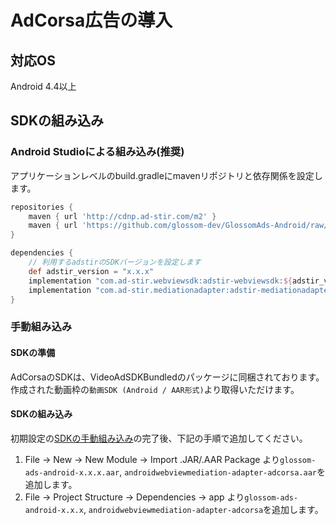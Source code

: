 # AdCorsa広告の導入

## 対応OS
Android 4.4以上

## SDKの組み込み

### Android Studioによる組み込み(推奨)
アプリケーションレベルのbuild.gradleにmavenリポジトリと依存関係を設定します。

```groovy hl_lines="6 11"
repositories {
    maven { url 'http://cdnp.ad-stir.com/m2' }
    maven { url 'https://github.com/glossom-dev/GlossomAds-Android/raw/master' }
}

dependencies {
    // 利用するadstirのSDKバージョンを設定します
    def adstir_version = "x.x.x" 
    implementation "com.ad-stir.webviewsdk:adstir-webviewsdk:${adstir_version}"
    implementation "com.ad-stir.mediationadapter:adstir-mediationadapter-adcorsa:${adstir_version}"
}
```

### 手動組み込み
#### SDKの準備
AdCorsaのSDKは、VideoAdSDKBundledのパッケージに同梱されております。  
作成された動画枠の`動画SDK (Android / AAR形式)`より取得いただけます。

#### SDKの組み込み
初期設定の[SDKの手動組み込み](../init/manual_integration.md)の完了後、下記の手順で追加してください。

1. File -> New -> New Module -> Import .JAR/.AAR Package より`glossom-ads-android-x.x.x.aar`, `androidwebviewmediation-adapter-adcorsa.aar`を追加します。
2. File -> Project Structure -> Dependencies -> app より`glossom-ads-android-x.x.x`, `androidwebviewmediation-adapter-adcorsa`を追加します。
